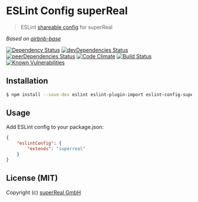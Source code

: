 # ESLint Config superReal
> ESLint [shareable config](http://eslint.org/docs/developer-guide/shareable-configs) for superReal 

_Based on [airbnb-base](https://www.npmjs.com/package/eslint-config-airbnb-base)_

[![Dependency Status](https://david-dm.org/superReal/eslint-config-superreal.svg)](https://david-dm.org/superReal/eslint-config-superreal)
[![devDependencies Status](https://david-dm.org/superReal/eslint-config-superreal/dev-status.svg)](https://david-dm.org/superReal/eslint-config-superreal?type=dev)
[![peerDependencies Status](https://david-dm.org/superReal/eslint-config-superreal/peer-status.svg)](https://david-dm.org/superReal/eslint-config-superreal?type=peer)
[![Code Climate](https://codeclimate.com/github/superReal/eslint-config-superreal/badges/gpa.svg)](https://codeclimate.com/github/superReal/eslint-config-superreal)
[![Build Status](https://travis-ci.org/superReal/eslint-config-superreal.svg?branch=master)](https://travis-ci.org/superReal/eslint-config-superreal)
[![Known Vulnerabilities](https://snyk.io/test/github/superReal/eslint-config-superreal/badge.svg)](https://snyk.io/test/github/superReal/eslint-config-superreal)

## Installation
    
```bash
$ npm install --save-dev eslint eslint-plugin-import eslint-config-superreal
```

## Usage

Add ESLint config to your package.json:

```json
{
    "eslintConfig": {
        "extends": "superreal"
    }
}
```



## License (MIT)
Copyright (c) [superReal GmbH](http://www.superreal.de)
